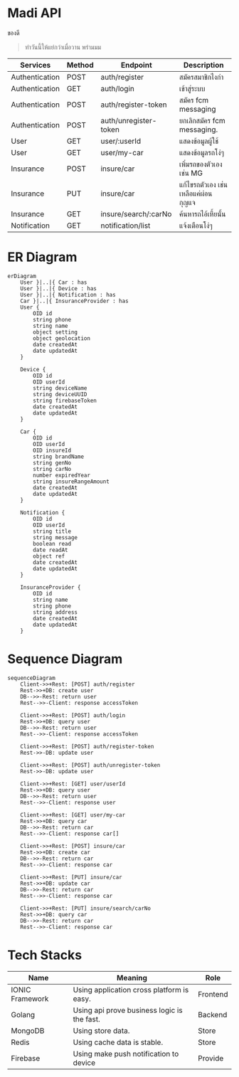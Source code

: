 # Madi API
  ของดี

> ทำวันนี้ให้แย่กว่าเมื่อวาน พร่ามมม

| Services | Method |  Endpoint |  Description  |
| -------- | ------ | --------- |  ----------   |
| Authentication | POST | auth/register         | สมัครสมาชิกไงกำ                 |
| Authentication | GET  | auth/login            | เข้าสู่ระบบ                      |
| Authentication | POST | auth/register-token   | สมัคร fcm messaging            |
| Authentication | POST | auth/unregister-token | ยกเลิกสมัคร fcm messaging.      |
| User           | GET  | user/:userId          | แสดงข้อมูลผู้ใช้                   |
| User           | GET  | user/my-car           | แสดงข้อมูลรถโง่ๆ                 |
| Insurance      | POST | insure/car            | เพิ่มรถของตัวเอง เช่น MG          |
| Insurance      | PUT  | insure/car            | แก้ไขรถตัวเอง เช่น เหลือแค่ผ่อนกุญแจ |
| Insurance      | GET  | insure/search/:carNo  | ค้นหารถไอ้เหี้ยนั้น                 |
| Notification   | GET  | notification/list     | แจ้งเตือนโง่ๆ                    |


# ER Diagram

``` mermaid
erDiagram
    User }|..|{ Car : has
    User }|..|{ Device : has
    User }|..|{ Notification : has
    Car }|..|{ InsuranceProvider : has
    User {
        OID id
        string phone
        string name
        object setting
        object geolocation
        date createdAt
        date updatedAt
    }

    Device {
        OID id
        OID userId
        string deviceName
        string deviceUUID
        string firebaseToken
        date createdAt
        date updatedAt
    }

    Car {
        OID id
        OID userId
        OID insureId
        string brandName
        string genNo
        string carNo
        number expiredYear
        string insureRangeAmount
        date createdAt
        date updatedAt
    }

    Notification {
        OID id
        OID userId
        string title
        string message
        boolean read
        date readAt
        object ref
        date createdAt
        date updatedAt
    }

    InsuranceProvider {
        OID id 
        string name
        string phone
        string address
        date createdAt
        date updatedAt
    }

```
# Sequence Diagram

```mermaid
sequenceDiagram
    Client->>+Rest: [POST] auth/register
    Rest->>+DB: create user
    DB-->>-Rest: return user
    Rest-->>-Client: response accessToken

    Client->>+Rest: [POST] auth/login
    Rest->>+DB: query user
    DB-->>-Rest: return user
    Rest-->>-Client: response accessToken

    Client->>+Rest: [POST] auth/register-token
    Rest->>-DB: update user

    Client->>+Rest: [POST] auth/unregister-token
    Rest->>-DB: update user

    Client->>+Rest: [GET] user/userId
    Rest->>+DB: query user
    DB-->>-Rest: return user
    Rest-->>-Client: response user

    Client->>+Rest: [GET] user/my-car
    Rest->>+DB: query car
    DB-->>-Rest: return car
    Rest-->>-Client: response car[]

    Client->>+Rest: [POST] insure/car
    Rest->>+DB: create car
    DB-->>-Rest: return car
    Rest-->>-Client: response car

    Client->>+Rest: [PUT] insure/car
    Rest->>+DB: update car
    DB-->>-Rest: return car
    Rest-->>-Client: response car

    Client->>+Rest: [PUT] insure/search/carNo
    Rest->>+DB: query car
    DB-->>-Rest: return car
    Rest-->>-Client: response car

```

# Tech Stacks
| Name | Meaning | Role
| -------- | ------ | ------ |
| IONIC Framework | Using application cross platform is easy. | Frontend
| Golang | Using api prove business logic is the fast. | Backend
| MongoDB | Using store data. | Store
| Redis | Using cache data is stable. | Store
| Firebase | Using make push notification to device | Provide





